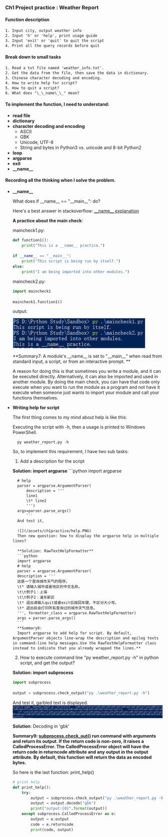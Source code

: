 ### Ch1 Project practice : Weather Report

#### Function description
    
    1. Input city, output weather info
    2. Input 'h' or 'help', print usage guide
    3. Input 'exit' or 'quit' to quit the script
    4. Print all the query records before quit

#### Break down to small tasks

    1. Read a txt file named 'weather_info.txt'.
    2. Get the data from the file, then save the data in dictionary.
    3. Chinese character decoding and encoding.
    4. How to write help for script?
    5. How to quit a script?
    6. What does "\_\_name\_\_" mean?


#### To implement the function, I need to understand:
* **read file**
* **dictionary**
* **character decoding and encoding**
    * ASCII
    * GBK
    * Unicode, UTF-8
    * String and bytes in Python3 vs. unicode and 8-bit Python2
* **loop**
* **argparse**
* **exit**
* **\_\_name\_\_**


#### Recording all the thinking when I solve the problem.


* **\_\_name\_\_**

    What does if \_\_name\_\_ == "\_\_main\_\_": do?
    
    Here's a best answer in stackoverflow: [\_\_name\_\_ explanation](http://stackoverflow.com/questions/419163/what-does-if-name-main-do)
    
    **A practice about the main check**:
    
    maincheck1.py:
    ```python
    def function1():
        print("This is a __name__ practice.")

    if __name__ == "__main__":
        print("This script is being run by itself.")
    else:
        print("I am being imported into other modules.")

    ```
    maincheck2.py:
    ```python
    import maincheck1

    maincheck1.function1()
    ```
    output:
    
    ![](/assets/ch1practice/maincheck.PNG)
    
    **Summary7: A module's \_\_name\_\_ is set to "\_\_main\_\_" when read from standard input, a script, or from an interactive prompt. **
    
    A reason for doing this is that sometimes you write a module, and it can be executed directly. Alternatively, it can also be imported and used in another module. By doing the main check, you can have that code only execute when you want to run the module as a program and not have it execute when someone just wants to import your module and call your functions themselves.

* **Writing help for script**

    The first thing comes to my mind about help is like this:

    Executing the script with -h, then a usage is printed to Windows PowerShell.
    
        py weather_report.py -h
        
    So, to implement this requirement, I have two sub tasks:
    
    1. Add a description for the script
    
    **Solution: import argparse**
        ```python
        import argparse

        # help
        parser = argparse.ArgumentParser(
            description = '''
            line1
            \t* line2
            ''')
        args=parser.parse_args()
            ```
        And test it,
        
        ![](/assets/ch1practice/help.PNG)
        Then new question: how to display the argparse help in multiple lines? 
        
        **Solution: RawTextHelpFormatter**
        ```python
        import argparse
        # help
        parser = argparse.ArgumentParser(
        description = '''
        这是一个查询城市天气的程序。
        \t* 请输入城市或者地区的中文名称。
        \t\t例子1：上海
        \t\t例子2：浦东新区
        \t* 退出请输入quit或者exit后按回车键，不区分大小写。
        \t* 退出前会打印所有查询过的城市天气信息。
        ''', formatter_class = argparse.RawTextHelpFormatter)
        args = parser.parse_args()
        ```
        **Summary8: 
        Import argparse to add help for script. By default, ArgumentParser objects line-wrap the description and epilog texts in command-line help messages.Use the RawTextHelpFormatter class instead to indicate that you already wrapped the lines.**
       
    2. How to execute command line "py weather_report.py -h" in python script, and get the output?
    
    **Solution: import subprocess** 
    ```python
    import subprocess
    
    output = subprocess.check_output("py .\weather_report.py -h")
    ```
    And test it, garbled text is displayed.
    ![](/assets/ch1practice/encode.PNG)
    
    **Solution**: Decoding in 'gbk'
    
    **Summary9: [subprocess.check_out()](https://docs.python.org/3/library/subprocess.html) run command with arguments and return its output. If the return code is non-zero, it raises a CalledProcessError. The CalledProcessError object will have the return code in returncode attribute and any output in the output attribute. By default, this function will return the data as encoded bytes.**
    
    So here is the last function: print_help()
    ```python
    # print help
    def print_help():
        try:
            output = subprocess.check_output("py .\weather_report.py -h")
            output = output.decode("gbk")
            print("output:{0}".format(output))
        except subprocess.CalledProcessError as e:
            output = e.output
            code = e.returncode
            print(code, output)
    ```
    
    


    
 
 
    
      
  

   
                 
        















